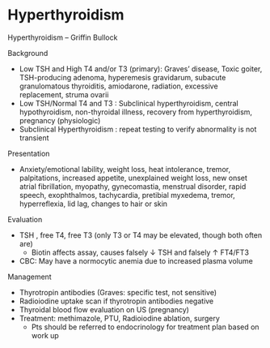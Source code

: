 # Hyperthyroidism
 
Hyperthyroidism – Griffin Bullock

Background

-   Low TSH and High T4 and/or T3 (primary):
    Graves’ disease, Toxic goiter, TSH-producing adenoma, hyperemesis
    gravidarum, subacute granulomatous thyroiditis, amiodarone,
    radiation, excessive replacement, struma ovarii
-   Low TSH/Normal T4 and T3
    : Subclinical hyperthyroidism, central hypothyroidism, non-thyroidal
    illness, recovery from hyperthyroidism, pregnancy (physiologic)
-   Subclinical Hyperthyroidism
    : repeat testing to verify abnormality is not transient

Presentation

-   Anxiety/emotional lability, weight loss, heat intolerance, tremor,
    palpitations, increased appetite, unexplained weight loss, new onset
    atrial fibrillation, myopathy, gynecomastia, menstrual disorder,
    rapid speech, exophthalmos, tachycardia, pretibial myxedema, tremor,
    hyperreflexia, lid lag, changes to hair or skin

Evaluation

-   TSH
    , free T4, free T3 (only T3 or T4 may be elevated, though both often
    are)
    -   Biotin affects assay, causes falsely
        ↓
        TSH and falsely
        ↑
        FT4/FT3
-   CBC: May have a normocytic anemia due to increased plasma volume

Management

-   Thyrotropin antibodies (Graves: specific test, not sensitive)
-   Radioiodine uptake scan if thyrotropin antibodies negative
-   Thyroidal blood flow evaluation on US (pregnancy)
-   Treatment: methimazole, PTU, Radioiodine ablation, surgery
    -   Pts should be referred to endocrinology for treatment plan based
        on work up
